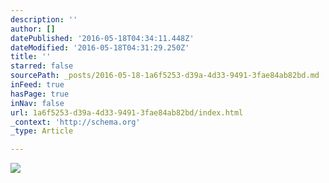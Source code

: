 ```yaml
---
description: ''
author: []
datePublished: '2016-05-18T04:34:11.448Z'
dateModified: '2016-05-18T04:31:29.250Z'
title: ''
starred: false
sourcePath: _posts/2016-05-18-1a6f5253-d39a-4d33-9491-3fae84ab82bd.md
inFeed: true
hasPage: true
inNav: false
url: 1a6f5253-d39a-4d33-9491-3fae84ab82bd/index.html
_context: 'http://schema.org'
_type: Article

---
```

![](https://the-grid-user-content.s3-us-west-2.amazonaws.com/fb6b806a-acd4-48d1-9f0c-26dde01234dc.jpg)